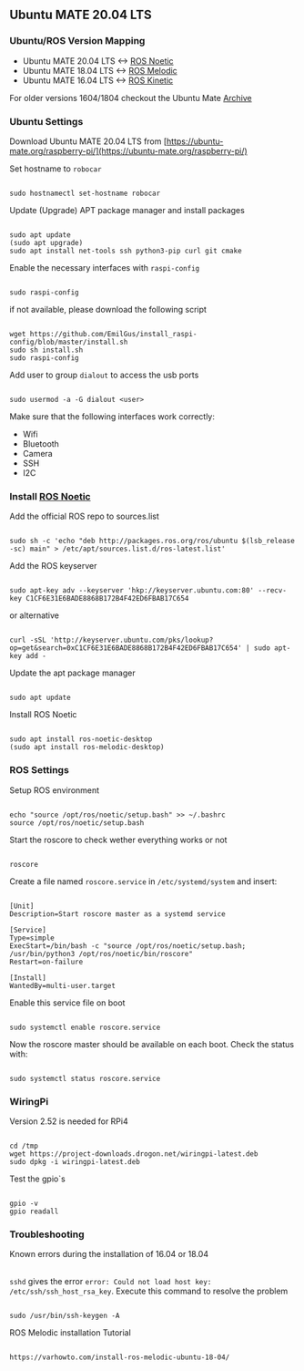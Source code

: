 ## Ubuntu MATE 20.04 LTS

### Ubuntu/ROS Version Mapping
- Ubuntu MATE 20.04 LTS <-> [ROS Noetic](http://wiki.ros.org/noetic)
- Ubuntu MATE 18.04 LTS <-> [ROS Melodic](http://wiki.ros.org/melodic)
- Ubuntu MATE 16.04 LTS <-> [ROS Kinetic](http://wiki.ros.org/kinetic)

For older versions 1604/1804 checkout the Ubuntu Mate [Archive](https://releases.ubuntu-mate.org/archived/)

### Ubuntu Settings

Download Ubuntu MATE 20.04 LTS from [https://ubuntu-mate.org/raspberry-pi/](https://ubuntu-mate.org/raspberry-pi/)

Set hostname to `robocar`
<pre><code>
sudo hostnamectl set-hostname robocar
</code></pre>

Update (Upgrade) APT package manager and install packages
<pre><code>
sudo apt update
(sudo apt upgrade)
sudo apt install net-tools ssh python3-pip curl git cmake
</code></pre>

Enable the necessary interfaces with `raspi-config`

<pre><code>
sudo raspi-config
</code></pre>

if not available, please download the following script
<pre><code>
wget https://github.com/EmilGus/install_raspi-config/blob/master/install.sh
sudo sh install.sh
sudo raspi-config
</code></pre>

Add user to group `dialout` to access the usb ports

<pre><code>
sudo usermod -a -G dialout &lt;user&gt;
</code></pre>

Make sure that the following interfaces work correctly:
- Wifi
- Bluetooth
- Camera
- SSH
- I2C

### Install [ROS Noetic](http://wiki.ros.org/noetic)

Add the official ROS repo to sources.list
<pre><code>
sudo sh -c 'echo "deb http://packages.ros.org/ros/ubuntu $(lsb_release -sc) main" > /etc/apt/sources.list.d/ros-latest.list'
</code></pre>

Add the ROS keyserver
<pre><code>
sudo apt-key adv --keyserver 'hkp://keyserver.ubuntu.com:80' --recv-key C1CF6E31E6BADE8868B172B4F42ED6FBAB17C654
</code></pre>

or alternative
<pre><code>
curl -sSL 'http://keyserver.ubuntu.com/pks/lookup?op=get&search=0xC1CF6E31E6BADE8868B172B4F42ED6FBAB17C654' | sudo apt-key add -
</code></pre>

Update the apt package manager
<pre><code>
sudo apt update
</code></pre>

Install ROS Noetic
<pre><code>
sudo apt install ros-noetic-desktop
(sudo apt install ros-melodic-desktop)
</code></pre>


### ROS Settings
Setup ROS environment
<pre><code>
echo "source /opt/ros/noetic/setup.bash" >> ~/.bashrc
source /opt/ros/noetic/setup.bash
</code></pre>

Start the roscore to check wether everything works or not
<pre><code>
roscore
</code></pre>

Create a file named `roscore.service` in `/etc/systemd/system` and insert:
<pre><code>
[Unit]
Description=Start roscore master as a systemd service

[Service]
Type=simple
ExecStart=/bin/bash -c "source /opt/ros/noetic/setup.bash; /usr/bin/python3 /opt/ros/noetic/bin/roscore"
Restart=on-failure

[Install]
WantedBy=multi-user.target
</code></pre>

Enable this service file on boot
<pre><code>
sudo systemctl enable roscore.service
</code></pre>

Now the roscore master should be available on each boot. Check the status with:
<pre><code>
sudo systemctl status roscore.service
</code></pre>

### WiringPi
Version 2.52 is needed for RPi4
<pre><code>
cd /tmp
wget https://project-downloads.drogon.net/wiringpi-latest.deb
sudo dpkg -i wiringpi-latest.deb
</code></pre>

Test the gpio`s
<pre><code>
gpio -v
gpio readall
</code></pre>

### Troubleshooting 
Known errors during the installation of 16.04 or 18.04 <br> <br>

`sshd` gives the error `error: Could not load host key: /etc/ssh/ssh_host_rsa_key`. Execute this command to resolve the problem
<pre><code>
sudo /usr/bin/ssh-keygen -A
</code></pre>

ROS Melodic installation Tutorial
<pre><code>
https://varhowto.com/install-ros-melodic-ubuntu-18-04/
</code></pre>

